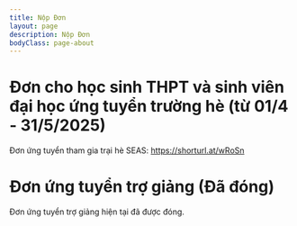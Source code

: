 ```yaml
---
title: Nộp Đơn
layout: page
description: Nộp Đơn
bodyClass: page-about
---
```


# Đơn cho học sinh THPT và sinh viên đại học ứng tuyển trường hè (từ 01/4 - 31/5/2025)
Đơn ứng tuyển tham gia trại hè SEAS: https://shorturl.at/wRoSn

# Đơn ứng tuyển trợ giảng (Đã đóng)

Đơn ứng tuyển trợ giảng hiện tại đã được đóng.